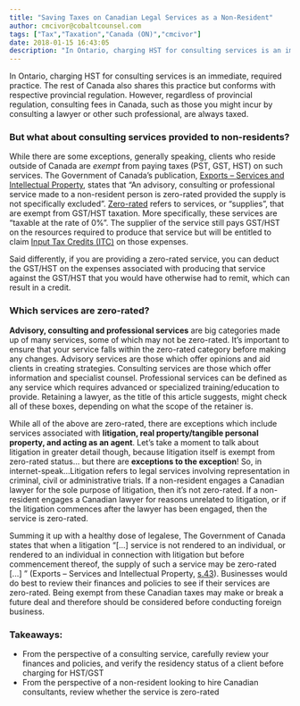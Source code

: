 ```yaml
---
title: "Saving Taxes on Canadian Legal Services as a Non-Resident"
author: cmcivor@cobaltcounsel.com
tags: ["Tax","Taxation","Canada (ON)","cmcivor"]
date: 2018-01-15 16:43:05
description: "In Ontario, charging HST for consulting services is an immediate, required practice. The rest of Canada also shares this practice but conforms with respective provincial regulation."
---
```


In Ontario, charging HST for consulting services is an immediate, required practice. The rest of Canada also shares this practice but conforms with respective provincial regulation. However, regardless of provincial regulation, consulting fees in Canada, such as those you might incur by consulting a lawyer or other such professional, are always taxed.

### But what about consulting services provided to non-residents? 
While there are some exceptions, generally speaking, clients who reside outside of Canada are *exempt* from paying taxes (PST, GST, HST) on such services. The Government of Canada’s publication, [Exports – Services and Intellectual Property](https://www.canada.ca/en/revenue-agency/services/forms-publications/publications/4-5-3-export-services-intellectual-property/exports-services-intellectual-property.html#P501_27748), states that “An advisory, consulting or professional service made to a non-resident person is zero-rated provided the supply is not specifically excluded”. [Zero-rated](https://www.canada.ca/en/revenue-agency/services/tax/businesses/topics/gst-hst-businesses/definitions-gst-hst.html) refers to services, or “supplies”, that are exempt from GST/HST taxation. More specifically, these services are “taxable at the rate of 0%”. The supplier of the service still pays GST/HST on the resources required to produce that service but will be entitled to claim [Input Tax Credits (ITC)](https://www.canada.ca/en/revenue-agency/services/tax/businesses/topics/gst-hst-businesses/gst-account/input-tax-credits.html) on those expenses. 

Said differently, if you are providing a zero-rated service, you can deduct the GST/HST on the expenses associated with producing that service against the GST/HST that you would have otherwise had to remit, which can result in a credit.

### Which services are zero-rated?

**Advisory, consulting and professional services** are big categories made up of many services, some of which may not be zero-rated. It’s important to ensure that your service falls within the zero-rated category  before making any changes. Advisory services are those which offer opinions and aid clients in creating strategies. Consulting services are those which offer information and specialist counsel. Professional services can be defined as any service which requires advanced or specialized training/education to provide. Retaining a lawyer, as the title of this article suggests, might check all of these boxes, depending on what the scope of the retainer is.

While all of the above are zero-rated, there are exceptions which include services associated with **litigation, real property/tangible personal property, and acting as an agent**. Let’s take a moment to talk about litigation in greater detail though, because litigation itself is exempt from zero-rated status… but there are **exceptions to the exception**! So, in internet-speak…Litigation refers to legal services involving representation in criminal, civil or administrative trials. If a non-resident engages a Canadian lawyer for the sole purpose of litigation, then it’s not zero-rated. If a non-resident engages a Canadian lawyer for reasons unrelated to litigation, or if the litigation commences after the lawyer has been engaged, then the service is zero-rated. 

Summing it up with a healthy dose of legalese, The Government of Canada states that when a litigation “[...] service is not rendered to an individual, or rendered to an individual in connection with litigation but before commencement thereof, the supply of such a service may be zero-rated [...] ” (Exports – Services and Intellectual Property, [s.43](https://www.canada.ca/en/revenue-agency/services/forms-publications/publications/4-5-3-export-services-intellectual-property/exports-services-intellectual-property.html#P559_31654)). Businesses would do best to review their finances and policies to see if their services are zero-rated. Being exempt from these Canadian taxes may make or break a future deal and therefore should be considered before conducting foreign business.

### Takeaways:
- From the perspective of a consulting service, carefully review your finances and policies, and verify the residency status of a client before charging for HST/GST
- From the perspective of a non-resident looking to hire Canadian consultants, review whether the service is zero-rated

